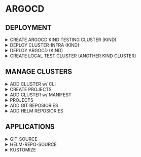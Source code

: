 # ARGOCD

## DEPLOYMENT

<details><summary>CREATE ARGOCD KIND TESTING CLUSTER (KIND)</summary>

```bash
cat <<EOF > argocd-cluster.yaml
---
kind: Cluster
apiVersion: kind.x-k8s.io/v1alpha4
networking:
  disableDefaultCNI: true
  kubeProxyMode: none
nodes:
  - role: control-plane
    image: kindest/node:v1.32.3
    kubeadmConfigPatches:
      - |
        kind: InitConfiguration
        nodeRegistration:
          kubeletExtraArgs:
            node-labels: "ingress-ready=true"
    extraPortMappings:
      - containerPort: 80
        hostPort: 80
        protocol: TCP
      - containerPort: 443
        hostPort: 443
        protocol: TCP
  - role: worker
    image: kindest/node:v1.32.3
    extraMounts:
      - hostPath: /mnt/data-node1  # Host directory to mount
        containerPath: /data       # Mount path inside the KinD node
  - role: worker
    image: kindest/node:v1.32.3
    extraMounts:
      - hostPath: /mnt/data-node2  # Host directory to mount
        containerPath: /data       # Mount path inside the KinD node
  - role: worker
    image: kindest/node:v1.32.3
    extraMounts:
      - hostPath: /mnt/data-node3  # Host directory to mount
        containerPath: /data       # Mount path inside the KinD node
EOF

mkdir -p ~/.kube || true
kind create cluster --name argocd --config argocd-cluster.yaml --kubeconfig ~/.kube/argocd


```

</details>

<details><summary>DEPLOY CLUSTER-INFRA (KIND)</summary>

```bash
cat <<EOF > cluster-infra.yaml
---
helmDefaults:
  verify: false
  wait: true
  timeout: 600
  recreatePods: false
  force: true

helmfiles:
  - path: git::https://github.com/stuttgart-things/helm.git@infra/cilium.yaml
    values:
      - version: 1.17.1
      - config: kind
      - ipRangeStart: 172.18.250.0
      - ipRangeEnd: 172.18.250.50
      - clusterName: {{ .clusterName }}

  - path: git::https://github.com/stuttgart-things/helm.git@infra/ingress-nginx.yaml
    values:
      - enableHostPort: true
      - version: 4.12.0

  - path: git::https://github.com/stuttgart-things/helm.git@infra/cert-manager.yaml
    values:
      - version: v1.17.1
      - config: selfsigned
EOF

helmfile apply -f cluster-infra.yaml || true
helmfile sync -f cluster-infra.yaml
```

</details>

<details><summary>DEPLOY ARGOCD (KIND)</summary>

```bash
# OUTPUT INGRESS DOMAIN
DOMAIN=$(echo *.$(kubectl get nodes -o json | jq -r '.items[] | select(.metadata.labels."ingress-ready" == "true") | .status.addresses[] | select(.type == "InternalIP") | .address').nip.io)

# GENERATE PASSWORD (CHANGE Test2025! IF YOU LIKE)
sudo apt -y install apache2-utils
adminPassword=$(htpasswd -nbBC 10 "" 'Test2025!' | tr -d ':\n')
adminPasswordMTime=$(echo $(date +%FT%T%Z))

cat <<EOF > argocd.yaml
---
helmfiles:
  - path: git::https://github.com/stuttgart-things/helm.git@apps/argocd.yaml
    values:
      - namespace: argocd
      - clusterIssuer: selfsigned
      - issuerKind: cluster-issuer
      - hostname: argocd
      - domain: ${DOMAIN}
      - ingressClassName: nginx
      - adminPassword: ${adminPassword}
      - adminPasswordMTime: ${adminPasswordMTime}
      - enableAvp: false
EOF

helmfile template -f argocd.yaml # RENDER ONLY
helmfile apply -f argocd.yaml # APPLY HELMFILE
```

</details>

<details><summary>CREATE LOCAL TEST CLUSTER (ANOTHER KIND CLUSTER)</summary>

```bash
LOCAL_IP=$(hostname -I | awk '{print $1}')
HOST_PORT=$(echo $(( RANDOM % (36443 - 30000 + 1) + 30000 )))

cat <<EOF > /tmp/test-cluster.yaml
---
kind: Cluster
apiVersion: kind.x-k8s.io/v1alpha4
networking:
  apiServerAddress: ${LOCAL_IP}
  disableDefaultCNI: true
  kubeProxyMode: none
nodes:
  - role: control-plane
    image: kindest/node:v1.32.2
    kubeadmConfigPatches:
      - |
        kind: InitConfiguration
        nodeRegistration:
          kubeletExtraArgs:
            node-labels: "ingress-ready=true"
    extraPortMappings:
      - containerPort: 6443
        hostPort: ${HOST_PORT}
        protocol: TCP
  - role: worker
    image: kindest/node:v1.32.2
    extraMounts:
      - hostPath: /mnt/data-node1  # Host directory to mount
        containerPath: /data       # Mount path inside the KinD node
EOF

mkdir -p ~/.kube || true
kind create cluster --name maverick --config /tmp/test-cluster.yaml --kubeconfig ~/.kube/kind-maverick
```

</details>

## MANAGE CLUSTERS

<details><summary>ADD CLUSTER w/ CLI</summary>

```bash

```

</details>


<details><summary>CREATE PROJECTS</summary>

Needed for:
* Team Isolation – Different teams (frontend/backend) have their own projects.
* Security & Compliance – Restrict deployments to certain namespaces/clusters.
* Deployment Scheduling – Block deployments during maintenance windows.
* Multi-Cluster Management – Deploy the same app to different regions.

```bash

```

</details>








<details><summary>ADD CLUSTER w/ MANIFEST</summary>

```bash

```

</details>

<details><summary>PROJECTS</summary>

```bash

```

</details>

<details><summary>ADD GIT REPOSIORIES</summary>

```bash

```

</details>

<details><summary>ADD HELM REPOSIORIES</summary>

```bash

```

</details>

## APPLICATIONS

<details><summary>GIT-SOURCE</summary>

```bash

```

</details>

<details><summary>HELM-REPO-SOURCE</summary>

```bash

```

</details>

<details><summary>KUSTOMIZE</summary>

```bash

```

</details>

